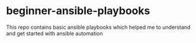 # beginner-ansible-playbooks
This repo contains basic ansible playbooks which helped me to understand and get started with ansible automation 

